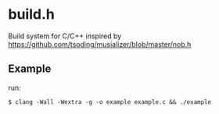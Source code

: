 # build.h
Build system for C/C++ inspired by https://github.com/tsoding/musializer/blob/master/nob.h
## Example
run:
```
$ clang -Wall -Wextra -g -o example example.c && ./example
```
